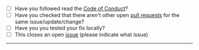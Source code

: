- [ ] Have you followed read the  [Code of Conduct](https://github.com/OpenHumans/open-humans/blob/master/CODE_OF_CONDUCT.md)?
- [ ] Have you checked that there aren't other open [pull requests](https://github.com/OpenHumans/open-humans/pulls) for the same issue/update/change?
- [ ] Have you you tested your fix locally?
- [ ] This closes an open [issue](https://github.com/OpenHumans/open-humans/issues) (please indicate what issue)
-----
